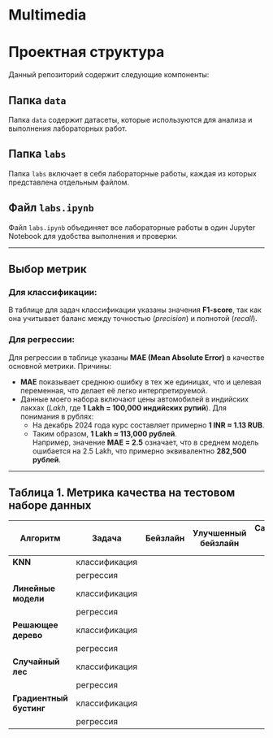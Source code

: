 # Multimedia

# Проектная структура

Данный репозиторий содержит следующие компоненты:

## Папка `data`
Папка `data` содержит датасеты, которые используются для анализа и выполнения лабораторных работ.

## Папка `labs`
Папка `labs` включает в себя лабораторные работы, каждая из которых представлена отдельным файлом.

## Файл `labs.ipynb`
Файл `labs.ipynb` объединяет все лабораторные работы в один Jupyter Notebook для удобства выполнения и проверки.

---

## Выбор метрик

### Для классификации:
В таблице для задач классификации указаны значения **F1-score**, так как она учитывает баланс между точностью (*precision*) и полнотой (*recall*).

### Для регрессии:
Для регрессии в таблице указаны **MAE (Mean Absolute Error)** в качестве основной метрики. Причины:
- **MAE** показывает среднюю ошибку в тех же единицах, что и целевая переменная, что делает её легко интерпретируемой.  
- Данные моего набора включают цены автомобилей в индийских лакхах (*Lakh*, где **1 Lakh = 100,000 индийских рупий**). Для понимания в рублях:
  - На декабрь 2024 года курс составляет примерно **1 INR ≈ 1.13 RUB**.
  - Таким образом, **1 Lakh ≈ 113,000 рублей**.  
  Например, значение **MAE = 2.5** означает, что в среднем модель ошибается на 2.5 Lakh, что примерно эквивалентно **282,500 рублей**.

---

## Таблица 1. Метрика качества на тестовом наборе данных

| Алгоритм           | Задача           | Бейзлайн       | Улучшенный бейзлайн | Самостоятельная реализация алгоритма |
|---------------------|------------------|----------------|---------------------|---------------------------------------|
| **KNN**            | классификация    |                |                     |                                       |
|                     | регрессия        |                |                     |                                       |
| **Линейные модели** | классификация    |                |                     |                                       |
|                     | регрессия        |                |                     |                                       |
| **Решающее дерево** | классификация    |                |                     |                                       |
|                     | регрессия        |                |                     |                                       |
| **Случайный лес**   | классификация    |                |                     |                                       |
|                     | регрессия        |                |                     |                                       |
| **Градиентный бустинг** | классификация |                |                     |                                       |
|                     | регрессия        |                |                     |                                       |

